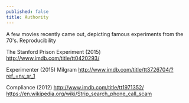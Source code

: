 ```yaml
---
published: false
title: Authority
---
```



A few movies recently came out, depicting famous experiments from the 70's.
Reproducibility

The Stanford Prison Experiment (2015)
http://www.imdb.com/title/tt0420293/

Experimenter (2015)
Milgram
http://www.imdb.com/title/tt3726704/?ref_=nv_sr_1

Compliance (2012) 
http://www.imdb.com/title/tt1971352/
https://en.wikipedia.org/wiki/Strip_search_phone_call_scam

